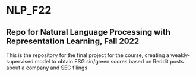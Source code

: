 # NLP_F22
Repo for Natural Language Processing with Representation Learning, Fall 2022
---

This is the repository for the final project for the course, creating a weakly-supervised model to obtain ESG sin/green scores based on Reddit posts about a company and SEC filings
